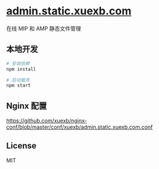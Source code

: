 # [admin.static.xuexb.com](https://admin.static.xuexb.com)

在线  MIP 和 AMP 静态文件管理

## 本地开发

```bash
# 安装依赖
npm install

# 启动服务
npm start
```

## Nginx 配置

<https://github.com/xuexb/nginx-conf/blob/master/conf/xuexb/admin.static.xuexb.com.conf>

## License

MIT